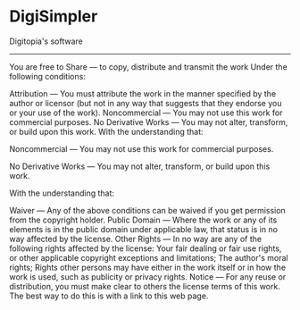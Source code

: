 DigiSimpler
===========

Digitopia's software


____

You are free to Share — to copy, distribute and transmit the work Under the following conditions:

Attribution — You must attribute the work in the manner specified by the author or licensor (but not in any way that suggests that they endorse you or your use of the work). Noncommercial — You may not use this work for commercial purposes. No Derivative Works — You may not alter, transform, or build upon this work. With the understanding that:

Noncommercial — You may not use this work for commercial purposes.

No Derivative Works — You may not alter, transform, or build upon this work.

With the understanding that:

Waiver — Any of the above conditions can be waived if you get permission from the copyright holder. Public Domain — Where the work or any of its elements is in the public domain under applicable law, that status is in no way affected by the license. Other Rights — In no way are any of the following rights affected by the license: Your fair dealing or fair use rights, or other applicable copyright exceptions and limitations; The author's moral rights; Rights other persons may have either in the work itself or in how the work is used, such as publicity or privacy rights. Notice — For any reuse or distribution, you must make clear to others the license terms of this work. The best way to do this is with a link to this web page.

